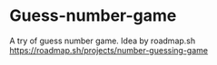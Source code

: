 # Guess-number-game
A try of guess number game. Idea by roadmap.sh
https://roadmap.sh/projects/number-guessing-game
